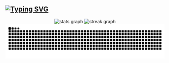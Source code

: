 ## [![Typing SVG](https://readme-typing-svg.herokuapp.com?color=%2336BCF7&lines=Backend+developer)](https://git.io/typing-svg)

<div align="center">
  <img src="https://github-readme-stats.vercel.app/api?username=falcolnic&hide_title=false&hide_rank=true&show_icons=true&include_all_commits=false&theme=radical&locale=en&hide_border=true" height="200" alt="stats graph"  /> 
  <img src="https://streak-stats.demolab.com?user=falcolnic&locale=en&mode=weekly&theme=radical&hide_border=true&border_radius=5" height="200" alt="streak graph"  />
</div>

<img width=2000 alt="github-snake" src="github-user-contribution.svg" /> 






